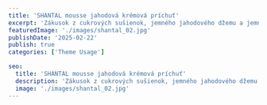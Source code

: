 ```yaml
---
title: 'SHANTAL mousse jahodová krémová príchuť'
excerpt: 'Zákusok z cukrových sušienok, jemného jahodového džemu a jemného suflé s jahodovou krémovou príchuťou.'
featuredImage: './images/shantal_02.jpg'
publishDate: '2025-02-22'
publish: true
categories: ['Theme Usage']

seo:
  title: 'SHANTAL mousse jahodová krémová príchuť'
  description: 'Zákusok z cukrových sušienok, jemného jahodového džemu a jemného suflé s jahodovou krémovou príchuťou.'
  image: './images/shantal_02.jpg'
---
```

